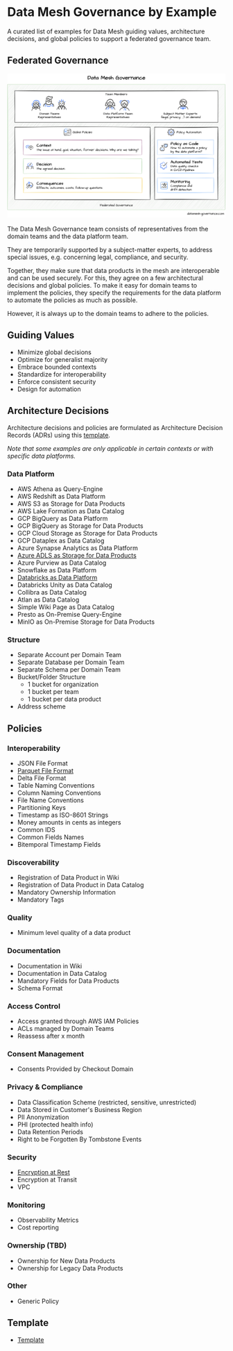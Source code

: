 # Data Mesh Governance by Example

A curated list of examples for Data Mesh guiding values, architecture decisions, and global policies to support a federated governance team.

## Federated Governance

![Data Mesh Governance](images/governance.png)

The Data Mesh Governance team consists of representatives from the domain teams and the data platform team.

They are temporarily supported by a subject-matter experts, to address special issues, e.g. concerning legal, compliance, and security.

Together, they make sure that data products in the mesh are interoperable and can be used securely. For this, they agree on a few architectural decisions and global policies. To make it easy for domain teams to implement the policies, they specify the requirements for the data platform to automate the policies as much as possible.

However, it is always up to the domain teams to adhere to the policies.



## Guiding Values

- Minimize global decisions
- Optimize for generalist majority
- Embrace bounded contexts
- Standardize for interoperability
- Enforce consistent security 
- Design for automation 

## Architecture Decisions

Architecture decisions and policies are formulated as Architecture Decision Records (ADRs) using this [template](policies/_template.md).

_Note that some examples are only applicable in certain contexts or with specific data platforms._


### Data Platform

- AWS Athena as Query-Engine
- AWS Redshift as Data Platform
- AWS S3 as Storage for Data Products
- AWS Lake Formation as Data Catalog
- GCP BigQuery as Data Platform
- GCP BigQuery as Storage for Data Products
- GCP Cloud Storage as Storage for Data Products
- GCP Dataplex as Data Catalog
- Azure Synapse Analytics as Data Platform
- [Azure ADLS as Storage for Data Products](policies/platform/data-product-storage.md)
- Azure Purview as Data Catalog
- Snowflake as Data Platform
- [Databricks as Data Platform](policies/platform/databricks-as-data-platform.md)
- Databricks Unity as Data Catalog
- Collibra as Data Catalog
- Atlan as Data Catalog
- Simple Wiki Page as Data Catalog
- Presto as On-Premise Query-Engine
- MinIO as On-Premise Storage for Data Products

### Structure
- Separate Account per Domain Team
- Separate Database per Domain Team
- Separate Schema per Domain Team
- Bucket/Folder Structure
    - 1 bucket for organization
    - 1 bucket per team
    - 1 bucket per data product
- Address scheme

## Policies

### Interoperability
- JSON File Format
- [Parquet File Format](policies/interoperability/parquet-file-format.md)
- Delta File Format
- Table Naming Conventions
- Column Naming Conventions
- File Name Conventions
- Partitioning Keys
- Timestamp as ISO-8601 Strings
- Money amounts in cents as integers
- Common IDS
- Common Fields Names
- Bitemporal Timestamp Fields

### Discoverability
- Registration of Data Product in Wiki
- Registration of Data Product in Data Catalog
- Mandatory Ownership Information
- Mandatory Tags

### Quality
- Minimum level quality of a data product

### Documentation
- Documentation in Wiki
- Documentation in Data Catalog
- Mandatory Fields for Data Products
- Schema Format

### Access Control
- Access granted through AWS IAM Policies
- ACLs managed by Domain Teams
- Reassess after x month

### Consent Management
- Consents Provided by Checkout Domain

### Privacy & Compliance
- Data Classification Scheme (restricted, sensitive, unrestricted)
- Data Stored in Customer's Business Region
- PII Anonymization
- PHI (protected health info)
- Data Retention Periods
- Right to be Forgotten By Tombstone Events

### Security
- [Encryption at Rest](policies/security/encryption-at-rest.md)
- Encryption at Transit
- VPC

### Monitoring
- Observability Metrics
- Cost reporting

### Ownership (TBD)
- Ownership for New Data Products
- Ownership for Legacy Data Products

### Other
- Generic Policy

## Template

- [Template](policies/_template.md)

